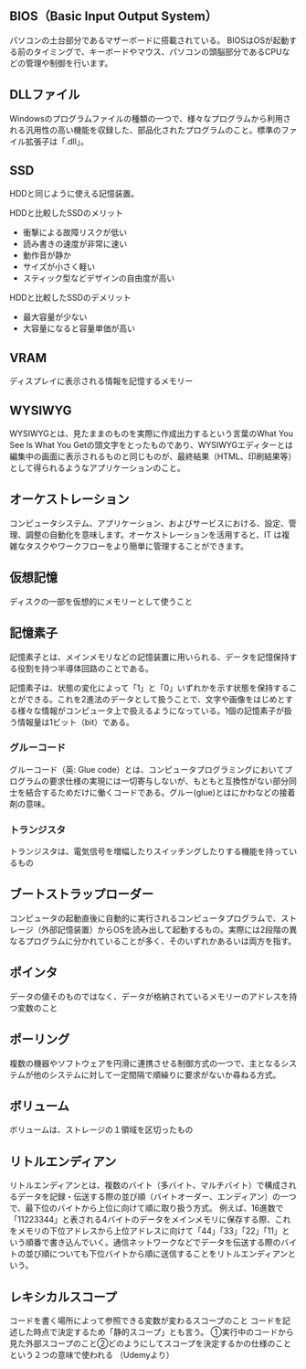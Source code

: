 ## BIOS（Basic Input Output System）

パソコンの土台部分であるマザーボードに搭載されている。
BIOSはOSが起動する前のタイミングで、キーボードやマウス、パソコンの頭脳部分であるCPUなどの管理や制御を行います。

## DLLファイル

Windowsのプログラムファイルの種類の一つで、様々なプログラムから利用される汎用性の高い機能を収録した、部品化されたプログラムのこと。標準のファイル拡張子は「.dll」。

## SSD
HDDと同じように使える記憶装置。

HDDと比較したSSDのメリット
- 衝撃による故障リスクが低い
- 読み書きの速度が非常に速い
- 動作音が静か
- サイズが小さく軽い
- スティック型などデザインの自由度が高い

HDDと比較したSSDのデメリット
- 最大容量が少ない
- 大容量になると容量単価が高い

## VRAM

ディスプレイに表示される情報を記憶するメモリー

## WYSIWYG

WYSIWYGとは、見たままのものを実際に作成出力するという言葉のWhat You See Is What You Getの頭文字をとったものであり、WYSIWYGエディターとは編集中の画面に表示されるものと同じものが、最終結果（HTML、印刷結果等）として得られるようなアプリケーションのこと。

## オーケストレーション

コンピュータシステム、アプリケーション、およびサービスにおける、設定、管理、調整の自動化を意味します。オーケストレーションを活用すると、IT は複雑なタスクやワークフローをより簡単に管理することができます。

## 仮想記憶

ディスクの一部を仮想的にメモリーとして使うこと
## 記憶素子

記憶素子とは、メインメモリなどの記憶装置に用いられる、データを記憶保持する役割を持つ半導体回路のことである。

記憶素子は、状態の変化によって「1」と「0」いずれかを示す状態を保持することができる。これを2進法のデータとして扱うことで、文字や画像をはじめとする様々な情報がコンピュータ上で扱えるようになっている。1個の記憶素子が扱う情報量は1ビット（bit）である。

### グルーコード

グルーコード（英: Glue code）とは、コンピュータプログラミングにおいてプログラムの要求仕様の実現には一切寄与しないが、もともと互換性がない部分同士を結合するためだけに働くコードである。グルー(glue)とはにかわなどの接着剤の意味。

### トランジスタ

トランジスタは、電気信号を増幅したりスイッチングしたりする機能を持っているもの

## ブートストラップローダー

コンピュータの起動直後に自動的に実行されるコンピュータプログラムで、ストレージ（外部記憶装置）からOSを読み出して起動するもの。実際には2段階の異なるプログラムに分かれていることが多く、そのいずれかあるいは両方を指す。

## ポインタ

データの値そのものではなく、データが格納されているメモリーのアドレスを持つ変数のこと

## ポーリング

複数の機器やソフトウェアを円滑に連携させる制御方式の一つで、主となるシステムが他のシステムに対して一定間隔で順繰りに要求がないか尋ねる方式。

## ボリューム

ボリュームは、ストレージの１領域を区切ったもの

## リトルエンディアン

リトルエンディアンとは、複数のバイト（多バイト、マルチバイト）で構成されるデータを記録・伝送する際の並び順（バイトオーダー、エンディアン）の一つで、最下位のバイトから上位に向けて順に取り扱う方式。
例えば、16進数で「11223344」と表される4バイトのデータをメインメモリに保存する際、これをメモリの下位アドレスから上位アドレスに向けて「44」「33」「22」「11」という順番で書き込んでいく。通信ネットワークなどでデータを伝送する際のバイトの並び順についても下位バイトから順に送信することをリトルエンディアンという。

## レキシカルスコープ

コードを書く場所によって参照できる変数が変わるスコープのこと
コードを記述した時点で決定するため「静的スコープ」とも言う。
①実行中のコードから見た外部スコープのこと②どのようにしてスコープを決定するかの仕様のことという２つの意味で使われる
（Udemyより）

